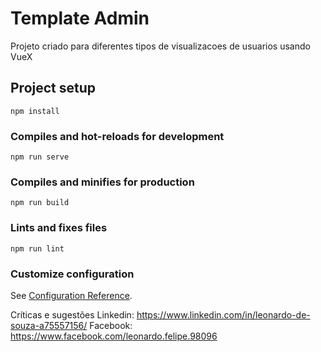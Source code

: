# Template Admin
Projeto criado para diferentes tipos de visualizacoes de usuarios usando VueX 

## Project setup
```
npm install
```

### Compiles and hot-reloads for development
```
npm run serve
```

### Compiles and minifies for production
```
npm run build
```

### Lints and fixes files
```
npm run lint
```

### Customize configuration
See [Configuration Reference](https://cli.vuejs.org/config/).

Críticas e sugestões
Linkedin: https://www.linkedin.com/in/leonardo-de-souza-a75557156/
Facebook: https://www.facebook.com/leonardo.felipe.98096
